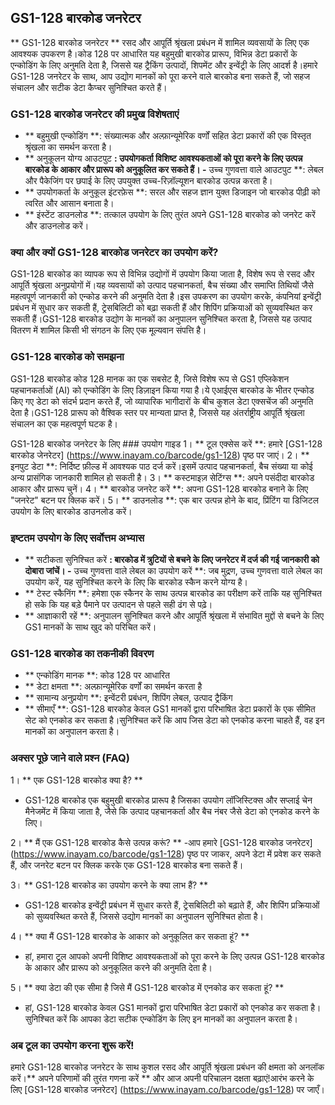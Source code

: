 ## GS1-128 बारकोड जनरेटर

** GS1-128 बारकोड जनरेटर ** रसद और आपूर्ति श्रृंखला प्रबंधन में शामिल व्यवसायों के लिए एक आवश्यक उपकरण है।कोड 128 पर आधारित यह बहुमुखी बारकोड प्रारूप, विभिन्न डेटा प्रकारों के एन्कोडिंग के लिए अनुमति देता है, जिससे यह ट्रैकिंग उत्पादों, शिपमेंट और इन्वेंट्री के लिए आदर्श है।हमारे GS1-128 जनरेटर के साथ, आप उद्योग मानकों को पूरा करने वाले बारकोड बना सकते हैं, जो सहज संचालन और सटीक डेटा कैप्चर सुनिश्चित करते हैं।

### GS1-128 बारकोड जनरेटर की प्रमुख विशेषताएं
- ** बहुमुखी एन्कोडिंग **: संख्यात्मक और अल्फ़ान्यूमेरिक वर्णों सहित डेटा प्रकारों की एक विस्तृत श्रृंखला का समर्थन करता है।
- ** अनुकूलन योग्य आउटपुट **: उपयोगकर्ता विशिष्ट आवश्यकताओं को पूरा करने के लिए उत्पन्न बारकोड के आकार और प्रारूप को अनुकूलित कर सकते हैं।
-** उच्च गुणवत्ता वाले आउटपुट **: लेबल और पैकेजिंग पर छपाई के लिए उपयुक्त उच्च-रिज़ॉल्यूशन बारकोड उत्पन्न करता है।
- ** उपयोगकर्ता के अनुकूल इंटरफ़ेस **: सरल और सहज ज्ञान युक्त डिजाइन जो बारकोड पीढ़ी को त्वरित और आसान बनाता है।
- ** इंस्टेंट डाउनलोड **: तत्काल उपयोग के लिए तुरंत अपने GS1-128 बारकोड को जनरेट करें और डाउनलोड करें।

### क्या और क्यों GS1-128 बारकोड जनरेटर का उपयोग करें?
GS1-128 बारकोड का व्यापक रूप से विभिन्न उद्योगों में उपयोग किया जाता है, विशेष रूप से रसद और आपूर्ति श्रृंखला अनुप्रयोगों में।यह व्यवसायों को उत्पाद पहचानकर्ता, बैच संख्या और समाप्ति तिथियों जैसे महत्वपूर्ण जानकारी को एन्कोड करने की अनुमति देता है।इस उपकरण का उपयोग करके, कंपनियां इन्वेंट्री प्रबंधन में सुधार कर सकती हैं, ट्रेसबिलिटी को बढ़ा सकती हैं और शिपिंग प्रक्रियाओं को सुव्यवस्थित कर सकती हैं।GS1-128 बारकोड उद्योग के मानकों का अनुपालन सुनिश्चित करता है, जिससे यह उत्पाद वितरण में शामिल किसी भी संगठन के लिए एक मूल्यवान संपत्ति है।

### GS1-128 बारकोड को समझना
GS1-128 बारकोड कोड 128 मानक का एक सबसेट है, जिसे विशेष रूप से GS1 एप्लिकेशन पहचानकर्ताओं (AI) को एन्कोडिंग के लिए डिज़ाइन किया गया है।ये एआईएस बारकोड के भीतर एन्कोड किए गए डेटा को संदर्भ प्रदान करते हैं, जो व्यापारिक भागीदारों के बीच कुशल डेटा एक्सचेंज की अनुमति देता है।GS1-128 प्रारूप को वैश्विक स्तर पर मान्यता प्राप्त है, जिससे यह अंतर्राष्ट्रीय आपूर्ति श्रृंखला संचालन का एक महत्वपूर्ण घटक है।

GS1-128 बारकोड जनरेटर के लिए ### उपयोग गाइड
1। ** टूल एक्सेस करें **: हमारे [GS1-128 बारकोड जेनरेटर] (https://www.inayam.co/barcode/gs1-128) पृष्ठ पर जाएं।
2। ** इनपुट डेटा **: निर्दिष्ट फ़ील्ड में आवश्यक पाठ दर्ज करें।इसमें उत्पाद पहचानकर्ता, बैच संख्या या कोई अन्य प्रासंगिक जानकारी शामिल हो सकती है।
3। ** कस्टमाइज़ सेटिंग्स **: अपने पसंदीदा बारकोड आकार और प्रारूप चुनें।
4। ** बारकोड जनरेट करें **: अपना GS1-128 बारकोड बनाने के लिए "जनरेट" बटन पर क्लिक करें।
5। ** डाउनलोड **: एक बार उत्पन्न होने के बाद, प्रिंटिंग या डिजिटल उपयोग के लिए बारकोड डाउनलोड करें।

### इष्टतम उपयोग के लिए सर्वोत्तम अभ्यास
- ** सटीकता सुनिश्चित करें **: बारकोड में त्रुटियों से बचने के लिए जनरेटर में दर्ज की गई जानकारी को दोबारा जांचें।
-** उच्च गुणवत्ता वाले लेबल का उपयोग करें **: जब मुद्रण, उच्च गुणवत्ता वाले लेबल का उपयोग करें, यह सुनिश्चित करने के लिए कि बारकोड स्कैन करने योग्य है।
- ** टेस्ट स्कैनिंग **: हमेशा एक स्कैनर के साथ उत्पन्न बारकोड का परीक्षण करें ताकि यह सुनिश्चित हो सके कि यह बड़े पैमाने पर उत्पादन से पहले सही ढंग से पढ़े।
- ** आज्ञाकारी रहें **: अनुपालन सुनिश्चित करने और आपूर्ति श्रृंखला में संभावित मुद्दों से बचने के लिए GS1 मानकों के साथ खुद को परिचित करें।

### GS1-128 बारकोड का तकनीकी विवरण
- ** एन्कोडिंग मानक **: कोड 128 पर आधारित
- ** डेटा क्षमता **: अल्फ़ान्यूमेरिक वर्णों का समर्थन करता है
- ** सामान्य अनुप्रयोग **: इन्वेंटरी प्रबंधन, शिपिंग लेबल, उत्पाद ट्रैकिंग
- ** सीमाएँ **: GS1-128 बारकोड केवल GS1 मानकों द्वारा परिभाषित डेटा प्रकारों के एक सीमित सेट को एनकोड कर सकता है।सुनिश्चित करें कि आप जिस डेटा को एनकोड करना चाहते हैं, वह इन मानकों का अनुपालन करता है।

### अक्सर पूछे जाने वाले प्रश्न (FAQ)

1। ** एक GS1-128 बारकोड क्या है? **
- GS1-128 बारकोड एक बहुमुखी बारकोड प्रारूप है जिसका उपयोग लॉजिस्टिक्स और सप्लाई चेन मैनेजमेंट में किया जाता है, जैसे कि उत्पाद पहचानकर्ता और बैच नंबर जैसे डेटा को एनकोड करने के लिए।

2। ** मैं एक GS1-128 बारकोड कैसे उत्पन्न करूं? **
-आप हमारे [GS1-128 बारकोड जनरेटर] (https://www.inayam.co/barcode/gs1-128) पृष्ठ पर जाकर, अपने डेटा में प्रवेश कर सकते हैं, और जनरेट बटन पर क्लिक करके एक GS1-128 बारकोड बना सकते हैं।

3। ** GS1-128 बारकोड का उपयोग करने के क्या लाभ हैं? **
- GS1-128 बारकोड इन्वेंट्री प्रबंधन में सुधार करते हैं, ट्रेसबिलिटी को बढ़ाते हैं, और शिपिंग प्रक्रियाओं को सुव्यवस्थित करते हैं, जिससे उद्योग मानकों का अनुपालन सुनिश्चित होता है।

4। ** क्या मैं GS1-128 बारकोड के आकार को अनुकूलित कर सकता हूं? **
- हां, हमारा टूल आपको अपनी विशिष्ट आवश्यकताओं को पूरा करने के लिए उत्पन्न GS1-128 बारकोड के आकार और प्रारूप को अनुकूलित करने की अनुमति देता है।

5। ** क्या डेटा की एक सीमा है जिसे मैं GS1-128 बारकोड में एनकोड कर सकता हूं? **
- हां, GS1-128 बारकोड केवल GS1 मानकों द्वारा परिभाषित डेटा प्रकारों को एनकोड कर सकता है।सुनिश्चित करें कि आपका डेटा सटीक एन्कोडिंग के लिए इन मानकों का अनुपालन करता है।

### अब टूल का उपयोग करना शुरू करें!
हमारे GS1-128 बारकोड जनरेटर के साथ कुशल रसद और आपूर्ति श्रृंखला प्रबंधन की क्षमता को अनलॉक करें।** अपने परिणामों की तुरंत गणना करें ** और आज अपनी परिचालन दक्षता बढ़ाएं!आरंभ करने के लिए [GS1-128 बारकोड जनरेटर] (https://www.inayam.co/barcode/gs1-128) पर जाएँ।